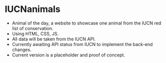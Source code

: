 # IUCNanimals
- Animal of the day, a website to showcase one animal from the IUCN red list of conservation. 
- Using HTML, CSS, JS.
- All data will be taken from the IUCN API.
- Currently awaiting API status from IUCN to implement the back-end changes.
- Current version is a placeholder and proof of concept.
